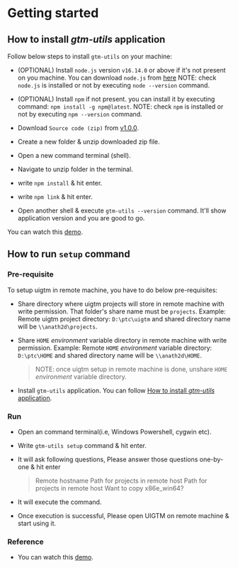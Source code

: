 # Getting started

## How to install _gtm-utils_ application

Follow below steps to install `gtm-utils` on your machine:

- (OPTIONAL) Install `node.js` version `v16.14.0` or above if it's not present on you machine.
  You can download `node.js` from [here](https://nodejs.org/en/download/)
  NOTE: check `node.js` is installed or not by executing `node --version` command.

- (OPTIONAL) Install `npm` if not present. you can install it by executing command: `npm install -g npm@latest`.
  NOTE: check `npm` is installed or not by executing `npm --version` command.

- Download `Source code (zip)` from [v1.0.0](https://github.com/abhinath84/gtm-utils/releases/tag/V1.0.0).
- Create a new folder & unzip downloaded zip file.
- Open a new command terminal (shell).
- Navigate to unzip folder in the terminal.
- write `npm install` & hit enter.
- write `npm link` & hit enter.
- Open another shell & execute `gtm-utils --version` command. It'll show application version and you are good to go.

You can watch this [demo](./video/gtm_utils_install.mp4).

## How to run `setup` command

### Pre-requisite

To setup uigtm in remote machine, you have to do below pre-requisites:

- Share directory where uigtm projects will store in remote machine with write permission. That folder's share name must be `projects`.
  Example: Remote uigtm project directory: `D:\ptc\uigtm` and shared directory name will be `\\anath2d\projects`.

- Share `HOME` _environment_ variable directory in remote machine with write permission.
  Example: Remote `HOME` _environment_ variable directory: `D:\ptc\HOME` and shared directory name will be `\\anath2d\HOME`.

  > NOTE: once uigtm setup in remote machine is done, unshare `HOME` _environment_ variable directory.

- Install `gtm-utils` application. You can follow [How to install _gtm-utils_ application](#how-to-install-gtm-utils-application).

### Run

- Open an command terminal(i.e, Windows Powershell, cygwin etc).
- Write `gtm-utils setup` command & hit enter.
- It will ask following questions, Please answer those questions one-by-one & hit enter

  > Remote hostname
  > Path for projects in remote host
  > Path for projects in remote host
  > Want to copy x86e_win64?

- It will execute the command.
- Once execution is successful, Please open UIGTM on remote machine & start using it.

### Reference

- You can watch this [demo](./video/gtm_utils_setup.mp4).
